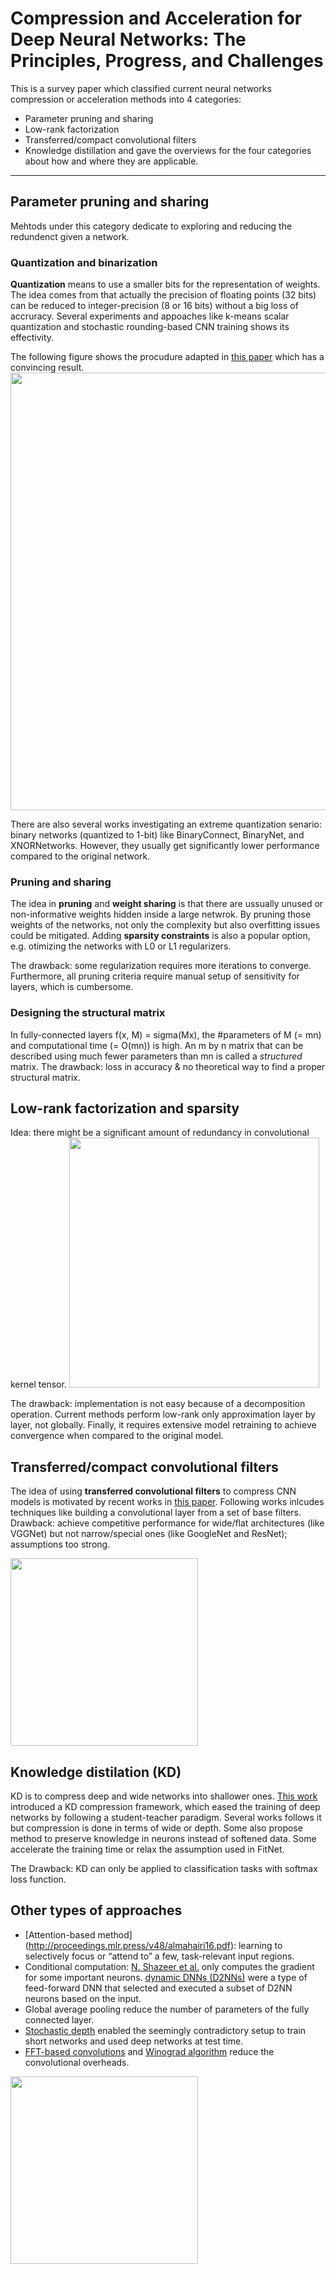 # Compression and Acceleration for Deep Neural Networks: The Principles, Progress, and Challenges

This is a survey paper which classified current neural networks compression or acceleration methods into 4 categories:
- Parameter pruning and sharing
- Low-rank factorization
- Transferred/compact convolutional filters
- Knowledge distillation
and gave the overviews for the four categories about how and where they are applicable.

---

## Parameter pruning and sharing
Mehtods under this category dedicate to exploring and reducing the redundenct given a network.

### Quantization and binarization
**Quantization** means to use a smaller bits for the representation of weights.
The idea comes from that actually the precision of floating points (32 bits) can be reduced to integer-precision (8 or 16 bits)
without a big loss of accruracy. Several experiments and appoaches like k-means scalar quantization and stochastic rounding-based
CNN training shows its effectivity.

The following figure shows the procudure adapted in [this paper](https://arxiv.org/abs/1510.00149) which has a convincing result.
<img src="https://i.imgur.com/aiAZmXf.png" width=700>

There are also several works investigating an extreme quantization senario: binary networks (quantized to 1-bit)
like  BinaryConnect, BinaryNet, and XNORNetworks. However, they usually get significantly lower performance compared
to the original network.

### Pruning and sharing
The idea in **pruning** and **weight sharing** is that there are ussually unused or non-informative weights hidden inside a large netwrok.
By pruning those weights of the networks, not only the complexity but also overfitting issues could be mitigated.
Adding **sparsity constraints** is also a popular option, e.g. otimizing the networks with L0 or L1 regularizers.

The drawback: some regularization requires more iterations to converge. Furthermore, all pruning criteria
require manual setup of sensitivity for layers, which is cumbersome.

### Designing the structural matrix
In fully-connected layers f(x, M) = sigma(Mx), the #parameters of M (= mn) and computational time (= O(mn)) is high. An m by n matrix that can be described using much fewer parameters than mn is called a *structured* matrix.
The drawback: loss in accuracy & no theoretical way to find a proper structural matrix.

## Low-rank factorization and sparsity
Idea: there might be a significant amount of redundancy in convolutional kernel tensor.
<img src="https://i.imgur.com/LkBQd3d.png" width=400>

The drawback: implementation is not easy because of a decomposition operation. Current methods perform low-rank only approximation layer by layer, not globally. Finally, it requires extensive model retraining to achieve convergence when compared to the original model.

## Transferred/compact convolutional filters
The idea of using **transferred convolutional filters** to compress CNN models is motivated by recent works in [this paper](http://proceedings.mlr.press/v48/cohenc16.pdf). Following works inlcudes techniques like building a convolutional layer from a set of base filters.
Drawback: achieve competitive performance for wide/flat architectures (like VGGNet) but not narrow/special ones (like GoogleNet and ResNet); assumptions too strong.

<img src="https://i.imgur.com/xnVVvoJ.png" width=300>

## Knowledge distilation (KD)
KD is to compress deep and wide networks into shallower ones. [This work](https://arxiv.org/abs/1503.02531) introduced a KD compression framework, which eased the training of deep networks by following a student-teacher paradigm. Several works follows it but compression is done in terms of wide or depth.
Some also propose method to preserve knowledge in neurons instead of softened data. Some accelerate the training time or relax the assumption used in FitNet.

The Drawback: KD can only be applied to classification tasks with softmax loss function.

## Other types of approaches
- [Attention-based method] (http://proceedings.mlr.press/v48/almahairi16.pdf): learning to selectively focus or “attend to” a few, task-relevant input regions.
- Conditional computation: [N. Shazeer et al.](https://arxiv.org/abs/1701.06538) only computes the gradient for some important neurons. [dynamic DNNs (D2NNs)](https://ieeexplore.ieee.org/abstract/document/7423804/) were a type of feed-forward DNN that selected and executed a subset of D2NN neurons based on the input.
- Global average pooling  reduce the number of parameters of the fully connected layer.
- [Stochastic depth](https://link.springer.com/chapter/10.1007/978-3-319-46493-0_39) enabled the seemingly contradictory setup to train short networks and used deep networks at test time.
-  [FFT-based convolutions](https://arxiv.org/abs/1312.5851) and [Winograd algorithm](https://www.cv-foundation.org/openaccess/content_cvpr_2016/html/Lavin_Fast_Algorithms_for_CVPR_2016_paper.html) reduce the convolutional overheads.

<img src="https://i.imgur.com/CeoJ9mn.png" width=300>
